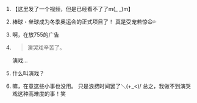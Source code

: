 1. 【这里发了一个视频，但是已经看不了了m(_ _)m】

2. 棒球・垒球成为冬季奥运会的正式项目了！  真是受宠若惊😃💦

3. 啊，在放755的广告

4. > 演哭戏辛苦了。

   演戏…

5. 什么叫演戏？

6. 嘛，在意这些小事也没用。 只是浪费时间罢了＼(+_<)/ 总之，我做不到演哭戏这种高难度的事！笑